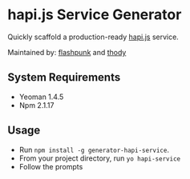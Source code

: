 # hapi.js Service Generator

Quickly scaffold a production-ready [hapi.js](http://hapijs.com) service.

Maintained by: [flashpunk](http://www.github.com/flashpunk) and [thody](http://www.github.com/thody)


## System Requirements

* Yeoman 1.4.5
* Npm 2.1.17

## Usage

* Run `npm install -g generator-hapi-service`.
* From your project directory, run `yo hapi-service`
* Follow the prompts
